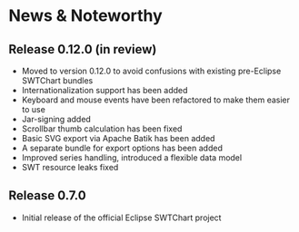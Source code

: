# News & Noteworthy

## Release 0.12.0 (in review)

  * Moved to version 0.12.0 to avoid confusions with existing pre-Eclipse SWTChart bundles
  * Internationalization support has been added
  * Keyboard and mouse events have been refactored to make them easier to use
  * Jar-signing added
  * Scrollbar thumb calculation has been fixed
  * Basic SVG export via Apache Batik has been added
  * A separate bundle for export options has been added
  * Improved series handling, introduced a flexible data model
  * SWT resource leaks fixed

## Release 0.7.0

  * Initial release of the official Eclipse SWTChart project
